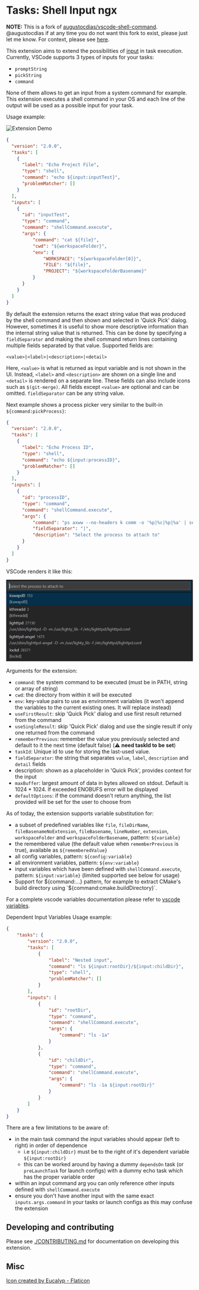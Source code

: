 # Tasks: Shell Input ngx

**NOTE:** This is a fork of [augustocdias/vscode-shell-command](https://github.com/augustocdias/vscode-shell-command).
@augustocdias if at any time you do not want this fork to exist, please just let me know.
For context, please see [here](https://github.com/augustocdias/vscode-shell-command/pull/68).

This extension aims to extend the possibilities of [input](https://code.visualstudio.com/docs/editor/variables-reference#_input-variables) in task execution. Currently, VSCode supports 3 types of inputs for your tasks:

* `promptString`
* `pickString`
* `command`

None of them allows to get an input from a system command for example. This extension executes a shell command in your OS and each line of the output will be used as a possible input for your task.

Usage example:

![Extension Demo](https://github.com/augustocdias/vscode-shell-command/raw/master/demo.gif)

```json
{
  "version": "2.0.0",
  "tasks": [
    {
      "label": "Echo Project File",
      "type": "shell",
      "command": "echo ${input:inputTest}",
      "problemMatcher": []
    }
  ],
  "inputs": [
    {
      "id": "inputTest",
      "type": "command",
      "command": "shellCommand.execute",
      "args": {
          "command": "cat ${file}",
          "cwd": "${workspaceFolder}",
          "env": {
              "WORKSPACE": "${workspaceFolder[0]}",
              "FILE": "${file}",
              "PROJECT": "${workspaceFolderBasename}"
          }
      }
    }
  ]
}
```

By default the extension returns the exact string value that was produced by the shell command and then shown and selected in 'Quick Pick' dialog. However, sometimes it is useful to show more descriptive information than the internal string value that is returned. This can be done by specifying a `fieldSeparator` and making the shell command return lines containing multiple fields separated by that value. Supported fields are:

```
<value>|<label>|<description>|<detail>
```

Here, `<value>` is what is returned as input variable and is not shown in the UI. Instead, `<label>` and `<description>` are shown on a single line and `<detail>` is rendered on a separate line. These fields can also include icons such as `$(git-merge)`. All fields except `<value>` are optional and can be omitted. `fieldSeparator` can be any string value.

Next example shows a process picker very similar to the built-in `${command:pickProcess}`:

```json
{
  "version": "2.0.0",
  "tasks": [
    {
      "label": "Echo Process ID",
      "type": "shell",
      "command": "echo ${input:processID}",
      "problemMatcher": []
    }
  ],
  "inputs": [
    {
      "id": "processID",
      "type": "command",
      "command": "shellCommand.execute",
      "args": {
          "command": "ps axww --no-headers k comm -o '%p|%c|%p|%a' | sed -e 's/^\\s*//' -e 's/\\s*|\\s*/|/g'",
          "fieldSeparator": "|",
          "description": "Select the process to attach to"
      }
    }
  ]
}
```

VSCode renders it like this:

![Process Picker](https://github.com/augustocdias/vscode-shell-command/raw/master/process-picker.png)

Arguments for the extension:

* `command`: the system command to be executed (must be in PATH, string or array of string)
* `cwd`: the directory from within it will be executed
* `env`: key-value pairs to use as environment variables (it won't append the variables to the current existing ones. It will replace instead)
* `useFirstResult`: skip 'Quick Pick' dialog and use first result returned from the command
* `useSingleResult`: skip 'Quick Pick' dialog and use the single result if only one returned from the command
* `rememberPrevious`: remember the value you previously selected and default to it the next time (default false) (:warning: **need taskId to be set**)
* `taskId`: Unique id to use for storing the last-used value.
* `fieldSeparator`: the string that separates `value`, `label`, `description` and `detail` fields
* description: shown as a placeholder in 'Quick Pick', provides context for the input
* `maxBuffer`: largest amount of data in bytes allowed on stdout. Default is 1024 * 1024. If exceeded ENOBUFS error will be displayed
* `defaultOptions`: if the command doesn't return anything, the list provided will be set for the user to choose from

As of today, the extension supports variable substitution for:

* a subset of predefined variables like `file`, `fileDirName`, `fileBasenameNoExtension`, `fileBasename`, `lineNumber`, `extension`, `workspaceFolder` and `workspaceFolderBasename`, pattern: `${variable}`
* the remembered value (the default value when `rememberPrevious` is true), available as `${rememberedValue}`
* all config variables, pattern: `${config:variable}`
* all environment variables, pattern: `${env:variable}`
* input variables which have been defined with `shellCommand.execute`, pattern: `${input:variable}` (limited supported see below for usage)
* Support for ${command:...} pattern, for example to extract CMake's build directory using `${command:cmake.buildDirectory}`.

For a complete vscode variables documentation please refer to [vscode variables](https://code.visualstudio.com/docs/editor/variables-reference).

Dependent Input Variables Usage example:

```json
{
    "tasks": {
        "version": "2.0.0",
        "tasks": [
            {
                "label": "Nested input",
                "command": "ls ${input:rootDir}/${input:childDir}",
                "type": "shell",
                "problemMatcher": []
            }
        ],
        "inputs": [
            {
                "id": "rootDir",
                "type": "command",
                "command": "shellCommand.execute",
                "args": {
                    "command": "ls -1a"
                }
            },
            {
                "id": "childDir",
                "type": "command",
                "command": "shellCommand.execute",
                "args": {
                    "command": "ls -1a ${input:rootDir}"
                }
            }
        ]
    }
}
```

There are a few limitations to be aware of:

* in the main task command the input variables should appear (left to right) in order of dependence
  * i.e `${input:childDir}` must be to the right of it's dependent variable `${input:rootDir}`
  * this can be worked around by having a dummy `dependsOn` task (or `preLaunchTask` for launch configs) with a dummy echo task which has the proper variable order
* within an input command arg you can only reference other inputs defined with `shellCommand.execute`
* ensure you don't have another input with the same exact `inputs.args.command` in your tasks or launch configs as this may confuse the extension

## Developing and contributing

Please see [./CONTRIBUTING.md](./CONTRIBUTING.md) for documentation on developing this extension.

## Misc

[Icon created by Eucalyp - Flaticon](https://www.flaticon.com/)
